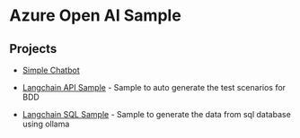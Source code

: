 # Azure Open AI Sample

## Projects

* [Simple Chatbot](./sample-chatbot/ReadMe.md)

* [Langchain API Sample](./langchain-api-sample/README.md) - Sample to auto generate the test scenarios for BDD

* [Langchain SQL Sample](./langchain-sql-sample/ReadMe.md) - Sample to generate the data from sql database using ollama